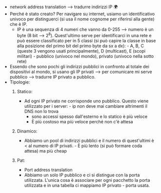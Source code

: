 - network address translation --> tradurre indirizzi IP 🌍
- Perché è stato creato? Per navigare su internet, usiamo un identificativo univoco per distinguerci (si usa il nome cognome per riferirsi alla gente) che è IP. 
     -  IP è una sequenza di 4 numeri che vanno da 0-255 --> numero è un byte (8 bit --> 2$^{8}$). Quest'ultimo serve per identificarci in una rete e può essere classificato per in 5 classi (si può capire la classe in base alla posizione del primo bit del primo byte da sx a dx):
               -   A, B, C (queste 3 vengono usati principalmente), D (multicast), E (scopi militari)
               -   pubblico (univoco nel mondo), privato (univoco nella sotto rete)
 -  Essendo che sono pochi gli indirizzi pubblici in confronto al totale dei dispositivi al mondo, si usano gli IP privati --> per comunicare mi serve pubblico --> tradurre IP privato a pubblico.
 - Tipologie:
	1. Statico: 
		- Ad ogni IP privato ne corrisponde uno pubblico. Questo viene utilizzato per i server:
			          - ip non deve mai cambiare altrimenti il DNS non lo trova
			- sono accessi spesso dall'esterno e lo statico è più veloce 
			- È più costoso ma più veloce perché non c'è attesa
	 2. Dinamico:
		 - Abbiamo un pool di indirizzi pubblici e il numero di quest'ultimi è < al numero di IP privati. 
				- È più lento (si può formare coda attesa) ma più cheap 

	3. Pat:
		- Port address translation 
		- Abbiamo un solo IP pubblico e ci si distingue con la porta utilizzata. L'unica cosa è associare per ogni pacchetto la porta utilizzata e in una tabella ci mappiamo IP privato - porta usata. 